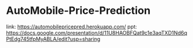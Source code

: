# AutoMobile-Price-Prediction
link: https://automobilepricepred.herokuapp.com/
ppt: https://docs.google.com/presentation/d/11U8HAOBFQat9c1e3aqTXD1Nd6qPtEdg745tfpMyABLA/edit?usp=sharing

